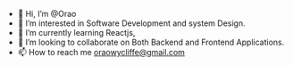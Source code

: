 - 👋 Hi, I’m @Orao
- 👀 I’m interested in Software Development and system Design.
- 🌱 I’m currently learning Reactjs, 
- 💞️ I’m looking to collaborate on Both Backend and Frontend Applications.
- 📫 How to reach me oraowycliffe@gmail.com


